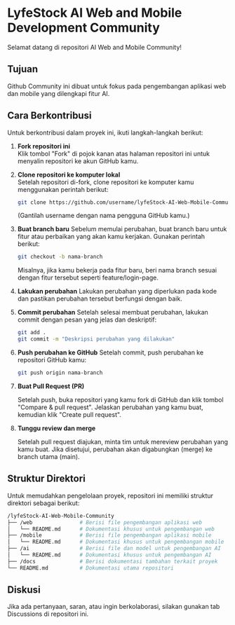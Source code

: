 # LyfeStock AI Web and Mobile Development Community
Selamat datang di repositori AI Web and Mobile Community!

## Tujuan
Github Community ini dibuat untuk fokus pada pengembangan aplikasi web dan mobile yang dilengkapi fitur AI.

## Cara Berkontribusi
Untuk berkontribusi dalam proyek ini, ikuti langkah-langkah berikut:

1. **Fork repositori ini**  
   Klik tombol "Fork" di pojok kanan atas halaman repositori ini untuk menyalin repositori ke akun GitHub kamu.

2. **Clone repositori ke komputer lokal**  
   Setelah repositori di-fork, clone repositori ke komputer kamu menggunakan perintah berikut:
   ```bash
   git clone https://github.com/username/lyfeStock-AI-Web-Mobile-Community.git
    ```
    (Gantilah username dengan nama pengguna GitHub kamu.)
 

3. **Buat branch baru**
   Sebelum memulai perubahan, buat branch baru untuk fitur atau perbaikan yang akan kamu kerjakan. Gunakan perintah berikut:
   ```bash
   git checkout -b nama-branch
   ```
   Misalnya, jika kamu bekerja pada fitur baru, beri nama branch sesuai dengan fitur tersebut seperti feature/login-page.


4. **Lakukan perubahan**
  Lakukan perubahan yang diperlukan pada kode dan pastikan perubahan tersebut berfungsi dengan baik.

5. **Commit perubahan**
   Setelah selesai membuat perubahan, lakukan commit dengan pesan yang jelas dan deskriptif:
   ```bash
   git add .
   git commit -m "Deskripsi perubahan yang dilakukan"
   ```

6. **Push perubahan ke GitHub**
   Setelah commit, push perubahan ke repositori GitHub kamu:
   ```bash
   git push origin nama-branch
   ```

7. **Buat Pull Request (PR)**
   
   Setelah push, buka repositori yang kamu fork di GitHub dan klik tombol "Compare & pull request". Jelaskan perubahan yang kamu buat,     kemudian klik "Create pull request".

9. **Tunggu review dan merge**
   
   Setelah pull request diajukan, minta tim untuk mereview perubahan yang kamu buat. Jika disetujui, perubahan akan digabungkan (merge)    ke branch utama (main).


## Struktur Direktori

  Untuk memudahkan pengelolaan proyek, repositori ini memiliki struktur direktori sebagai berikut:

```bash
/lyfeStock-AI-Web-Mobile-Community
├── /web               # Berisi file pengembangan aplikasi web
│   └── README.md      # Dokumentasi khusus untuk pengembangan web
├── /mobile            # Berisi file pengembangan aplikasi mobile
│   └── README.md      # Dokumentasi khusus untuk pengembangan mobile
├── /ai                # Berisi file dan model untuk pengembangan AI
│   └── README.md      # Dokumentasi khusus untuk pengembangan AI
├── /docs              # Berisi dokumentasi tambahan terkait proyek
└── README.md          # Dokumentasi utama repositori
```

## Diskusi

  Jika ada pertanyaan, saran, atau ingin berkolaborasi, silakan gunakan tab Discussions di repositori ini.
